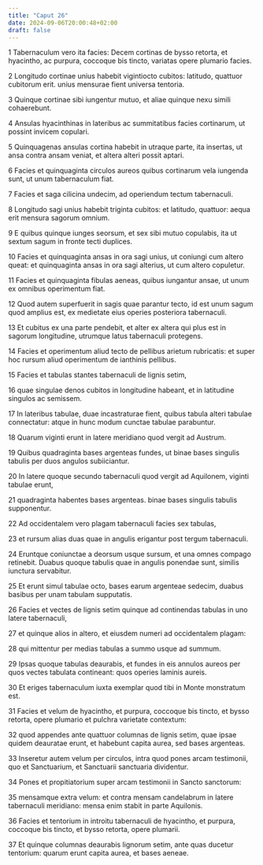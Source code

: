 ```yaml
---
title: "Caput 26"
date: 2024-09-06T20:00:48+02:00
draft: false
---
```



1 Tabernaculum vero ita facies: Decem cortinas de bysso retorta, et hyacintho, ac purpura, coccoque bis tincto, variatas opere plumario facies.

2 Longitudo cortinae unius habebit vigintiocto cubitos: latitudo, quattuor cubitorum erit. unius mensurae fient universa tentoria.

3 Quinque cortinae sibi iungentur mutuo, et aliae quinque nexu simili cohaerebunt.

4 Ansulas hyacinthinas in lateribus ac summitatibus facies cortinarum, ut possint invicem copulari.

5 Quinquagenas ansulas cortina habebit in utraque parte, ita insertas, ut ansa contra ansam veniat, et altera alteri possit aptari.

6 Facies et quinquaginta circulos aureos quibus cortinarum vela iungenda sunt, ut unum tabernaculum fiat.

7 Facies et saga cilicina undecim, ad operiendum tectum tabernaculi.

8 Longitudo sagi unius habebit triginta cubitos: et latitudo, quattuor: aequa erit mensura sagorum omnium.

9 E quibus quinque iunges seorsum, et sex sibi mutuo copulabis, ita ut sextum sagum in fronte tecti duplices.

10 Facies et quinquaginta ansas in ora sagi unius, ut coniungi cum altero queat: et quinquaginta ansas in ora sagi alterius, ut cum altero copuletur.

11 Facies et quinquaginta fibulas aeneas, quibus iungantur ansae, ut unum ex omnibus operimentum fiat.

12 Quod autem superfuerit in sagis quae parantur tecto, id est unum sagum quod amplius est, ex medietate eius operies posteriora tabernaculi.

13 Et cubitus ex una parte pendebit, et alter ex altera qui plus est in sagorum longitudine, utrumque latus tabernaculi protegens.

14 Facies et operimentum aliud tecto de pellibus arietum rubricatis: et super hoc rursum aliud operimentum de ianthinis pellibus.

15 Facies et tabulas stantes tabernaculi de lignis setim,

16 quae singulae denos cubitos in longitudine habeant, et in latitudine singulos ac semissem.

17 In lateribus tabulae, duae incastraturae fient, quibus tabula alteri tabulae connectatur: atque in hunc modum cunctae tabulae parabuntur.

18 Quarum viginti erunt in latere meridiano quod vergit ad Austrum.

19 Quibus quadraginta bases argenteas fundes, ut binae bases singulis tabulis per duos angulos subiiciantur.

20 In latere quoque secundo tabernaculi quod vergit ad Aquilonem, viginti tabulae erunt,

21 quadraginta habentes bases argenteas. binae bases singulis tabulis supponentur.

22 Ad occidentalem vero plagam tabernaculi facies sex tabulas,

23 et rursum alias duas quae in angulis erigantur post tergum tabernaculi.

24 Eruntque coniunctae a deorsum usque sursum, et una omnes compago retinebit. Duabus quoque tabulis quae in angulis ponendae sunt, similis iunctura servabitur.

25 Et erunt simul tabulae octo, bases earum argenteae sedecim, duabus basibus per unam tabulam supputatis.

26 Facies et vectes de lignis setim quinque ad continendas tabulas in uno latere tabernaculi,

27 et quinque alios in altero, et eiusdem numeri ad occidentalem plagam:

28 qui mittentur per medias tabulas a summo usque ad summum.

29 Ipsas quoque tabulas deaurabis, et fundes in eis annulos aureos per quos vectes tabulata contineant: quos operies laminis aureis.

30 Et eriges tabernaculum iuxta exemplar quod tibi in Monte monstratum est.

31 Facies et velum de hyacintho, et purpura, coccoque bis tincto, et bysso retorta, opere plumario et pulchra varietate contextum:

32 quod appendes ante quattuor columnas de lignis setim, quae ipsae quidem deauratae erunt, et habebunt capita aurea, sed bases argenteas.

33 Inseretur autem velum per circulos, intra quod pones arcam testimonii, quo et Sanctuarium, et Sanctuarii sanctuaria dividentur.

34 Pones et propitiatorium super arcam testimonii in Sancto sanctorum:

35 mensamque extra velum: et contra mensam candelabrum in latere tabernaculi meridiano: mensa enim stabit in parte Aquilonis.

36 Facies et tentorium in introitu tabernaculi de hyacintho, et purpura, coccoque bis tincto, et bysso retorta, opere plumarii.

37 Et quinque columnas deaurabis lignorum setim, ante quas ducetur tentorium: quarum erunt capita aurea, et bases aeneae.

